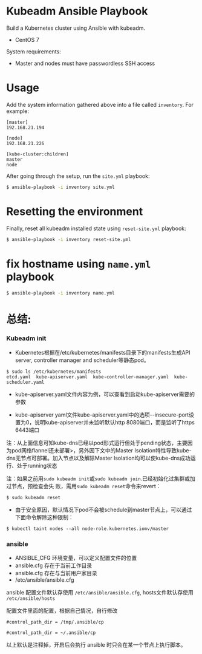 # Kubeadm Ansible Playbook

Build a Kubernetes cluster using Ansible with kubeadm.

  - CentOS 7

System requirements:

  - Master and nodes must have passwordless SSH access

# Usage

Add the system information gathered above into a file called `inventory`. For example:
```
[master]
192.168.21.194

[node]
192.168.21.226

[kube-cluster:children]
master
node
```

After going through the setup, run the `site.yml` playbook:

```sh
$ ansible-playbook -i inventory site.yml
```


# Resetting the environment

Finally, reset all kubeadm installed state using `reset-site.yml` playbook:

```sh
$ ansible-playbook -i inventory reset-site.yml
```

# fix hostname using `name.yml` playbook

```sh
$ ansible-playbook -i inventory name.yml
```

# 总结:
### Kubeadm init
- Kubernetes根据在/etc/kubernetes/manifests目录下的manifests生成API server, controller manager and scheduler等静态pod。

```
$ sudo ls /etc/kubernetes/manifests
etcd.yaml  kube-apiserver.yaml  kube-controller-manager.yaml  kube-scheduler.yaml
```

- kube-apiserver.yaml文件内容为例，可以查看到启动kube-apiserver需要的参数

- kube-apiserver yaml文件kube-apiserver.yaml中的选项--insecure-port设置为0，说明kube-apiserver并未监听默认http 8080端口，而是监听了https 6443端口

注：从上面信息可知kube-dns已经以pod形式运行但处于pending状态，主要因为pod网络flannel还未部署>，另外因下文中的Master Isolation特性导致kube-dns无节点可部署。加入节点以及解除Master Isolation均可以使kube-dns成功运行、处于running状态


注：如果之前用`sudo kubeadm init`或`sudo kubeadm join`.已经初始化过集群或加过节点，预检查会失
败，需用`sudo kubeadm reset`命令来revert：

```
$ sudo kubeadm reset
```
- 由于安全原因，默认情况下pod不会被schedule到master节点上，可以通过下面命令解除这种限制：

```
$ kubectl taint nodes --all node-role.kubernetes.iomv/master
```

### ansible

- ANSIBLE_CFG 环境变量，可以定义配置文件的位置
- ansible.cfg 存在于当前工作目录
- ansible.cfg 存在与当前用户家目录
- /etc/ansible/ansible.cfg

ansible 配置文件默认存使用 `/etc/ansible/ansible.cfg`,
hosts文件默认存使用 `/etc/ansible/hosts`

配置文件里面的配置，根据自己情况，自行修改

```
#control_path_dir = /tmp/.ansible/cp

#control_path_dir = ~/.ansible/cp
```
以上默认是注释掉，开启后会执行 ansible 时只会在某一个节点上执行脚本。
